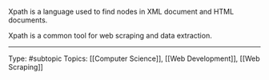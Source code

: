 Xpath is a language used to find nodes in XML document and HTML documents.

Xpath is a common tool for web scraping and data extraction.

___
Type: #subtopic 
Topics: [[Computer Science]], [[Web Development]], [[Web Scraping]]


